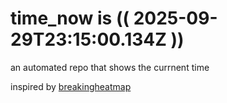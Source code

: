 # time_now is (( 2025-09-29T23:15:00.134Z ))

an automated repo that shows the currnent time

inspired by [breakingheatmap](https://github.com/breakingheatmap/breakingheatmap)